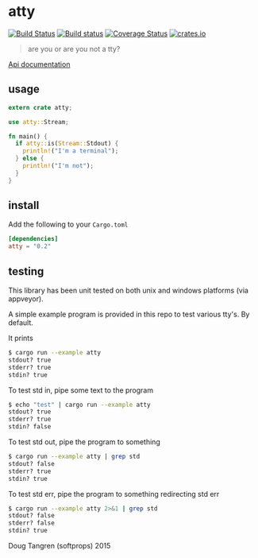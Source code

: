 # atty

[![Build Status](https://travis-ci.org/softprops/atty.svg?branch=master)](https://travis-ci.org/softprops/atty) [![Build status](https://ci.appveyor.com/api/projects/status/geggrsnsjsuse8cv?svg=true)](https://ci.appveyor.com/project/softprops/atty) [![Coverage Status](https://coveralls.io/repos/softprops/atty/badge.svg?branch=master&service=github)](https://coveralls.io/github/softprops/atty?branch=master) [![crates.io](http://meritbadge.herokuapp.com/atty)](https://crates.io/crates/atty)

> are you or are you not a tty?


[Api documentation](http://softprops.github.io/atty)

## usage

```rust
extern crate atty;

use atty::Stream;

fn main() {
  if atty::is(Stream::Stdout) {
    println!("I'm a terminal");
  } else {
    println!("I'm not");
  }
}
```

## install

Add the following to your `Cargo.toml`

```toml
[dependencies]
atty = "0.2"
```

## testing

This library has been unit tested on both unix and windows platforms (via appveyor).


A simple example program is provided in this repo to test various tty's. By default.

It prints

```bash
$ cargo run --example atty
stdout? true
stderr? true
stdin? true
```

To test std in, pipe some text to the program

```bash
$ echo "test" | cargo run --example atty
stdout? true
stderr? true
stdin? false
```

To test std out, pipe the program to something

```bash
$ cargo run --example atty | grep std
stdout? false
stderr? true
stdin? true
```

To test std err, pipe the program to something redirecting std err

```bash
$ cargo run --example atty 2>&1 | grep std
stdout? false
stderr? false
stdin? true
```

Doug Tangren (softprops) 2015
